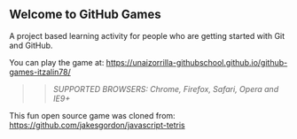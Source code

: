 ## Welcome to GitHub Games

A project based learning activity for people who are getting started with Git and GitHub.

You can play the game at: https://unaizorrilla-githubschool.github.io/github-games-itzalin78/

>> _*SUPPORTED BROWSERS*: Chrome, Firefox, Safari, Opera and IE9+_

This fun open source game was cloned from: https://github.com/jakesgordon/javascript-tetris
